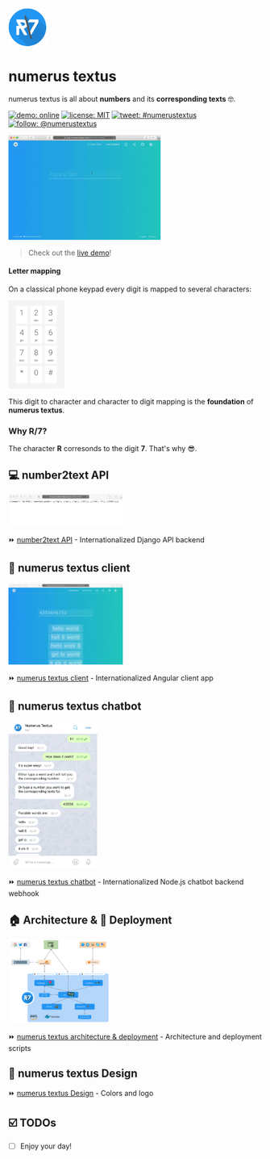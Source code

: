 <img src="./images/readme/numerus-textus-Logo.png" width="15%" style="max-width:100%;" alt="numerus textus logo">

# numerus textus
numerus textus is all about **numbers** and its **corresponding texts** 🤓.

<a href="https://www.numerus-textus.com" target="_blank"><img src="https://img.shields.io/badge/demo-online-2196F3.svg" alt="demo: online"></a>
[![license: MIT](https://img.shields.io/badge/license-MIT-brightgreen.svg)](./LICENSE.md)
[![tweet: #numerustextus](https://img.shields.io/badge/tweet-%23numerustextus-1DA1F2.svg)](https://twitter.com/intent/tweet?button_hashtag=numerustextus)
[![follow: @numerustextus](https://img.shields.io/badge/follow-%40numerustextus-1DA1F2.svg)](https://twitter.com/numerustextus)

<img src="./images/readme/text2number_hello_world.gif" width="60%" style="max-width:100%;" alt="text2number hello world example">

> Check out the <a href="https://www.numerus-textus.com" target="_blank">live demo</a>!

#### Letter mapping

On a classical phone keypad every digit is mapped to several characters:

<img src="./images/readme/keypad.jpg" width="22%" style="max-width:100%;" alt="keypad">

This digit to character and character to digit mapping is the **foundation** of **numerus textus**.


### Why R/7?
The character **R** corresonds to the digit **7**. That's why :sunglasses:.



## :computer: number2text API

<img src="./api/images/readme/api_screenshot.jpg" width="45%" style="max-width:100%;" alt="number2text API screenshot">

:fast_forward: [number2text API](./api) - Internationalized Django API backend



## :iphone: numerus textus client

<img src="./webapp/images/readme/number2text_screenshot.jpg" width="45%" style="max-width:100%;" alt="number2text screenshot">

:fast_forward: [numerus textus client](./webapp) - Internationalized Angular client app



## :speech_balloon: numerus textus chatbot

<img src="./chatbot/images/readme/chatbot_telegram_screenshot.jpg" width="35%" style="max-width:100%;" alt="numerus textus chatbot screenshot">

:fast_forward: [numerus textus chatbot](./chatbot) - Internationalized Node.js chatbot backend webhook



## :house: Architecture & :rocket: Deployment

<img src="./deployment/images/readme/numerus-textus-architecture.jpg" width="40%" style="max-width:100%;" alt="numerus textus architecture">

:fast_forward: [numerus textus architecture & deployment](./deployment) - Architecture and deployment scripts



## :balloon: numerus textus Design

:fast_forward: [numerus textus Design](./Design) - Colors and logo



## :ballot_box_with_check:️ TODOs
- [ ] Enjoy your day!
